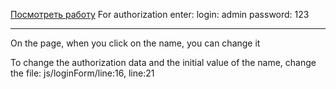 [Посмотреть работу](https://vlajik3.github.io/spa-auth-app-js/)
For authorization enter:
login: admin
password: 123
***
On the page, when you click on the name, you can change it

To change the authorization data and the initial value of the name, change the file: js/loginForm/line:16, line:21
